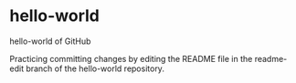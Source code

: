 hello-world
===========

hello-world of GitHub

Practicing committing changes by editing the README file in the readme-edit branch of the hello-world repository.
